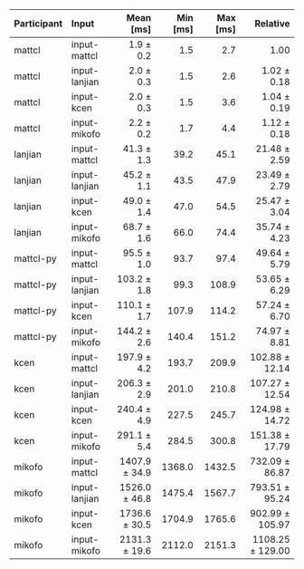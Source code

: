 | Participant | Input | Mean [ms] | Min [ms] | Max [ms] | Relative |
|:---|:---|---:|---:|---:|---:|
| mattcl | input-mattcl | 1.9 ± 0.2 | 1.5 | 2.7 | 1.00 |
| mattcl | input-lanjian | 2.0 ± 0.3 | 1.5 | 2.6 | 1.02 ± 0.18 |
| mattcl | input-kcen | 2.0 ± 0.3 | 1.5 | 3.6 | 1.04 ± 0.19 |
| mattcl | input-mikofo | 2.2 ± 0.2 | 1.7 | 4.4 | 1.12 ± 0.18 |
| lanjian | input-mattcl | 41.3 ± 1.3 | 39.2 | 45.1 | 21.48 ± 2.59 |
| lanjian | input-lanjian | 45.2 ± 1.1 | 43.5 | 47.9 | 23.49 ± 2.79 |
| lanjian | input-kcen | 49.0 ± 1.4 | 47.0 | 54.5 | 25.47 ± 3.04 |
| lanjian | input-mikofo | 68.7 ± 1.6 | 66.0 | 74.4 | 35.74 ± 4.23 |
| mattcl-py | input-mattcl | 95.5 ± 1.0 | 93.7 | 97.4 | 49.64 ± 5.79 |
| mattcl-py | input-lanjian | 103.2 ± 1.8 | 99.3 | 108.9 | 53.65 ± 6.29 |
| mattcl-py | input-kcen | 110.1 ± 1.7 | 107.9 | 114.2 | 57.24 ± 6.70 |
| mattcl-py | input-mikofo | 144.2 ± 2.6 | 140.4 | 151.2 | 74.97 ± 8.81 |
| kcen | input-mattcl | 197.9 ± 4.2 | 193.7 | 209.9 | 102.88 ± 12.14 |
| kcen | input-lanjian | 206.3 ± 2.9 | 201.0 | 210.8 | 107.27 ± 12.54 |
| kcen | input-kcen | 240.4 ± 4.9 | 227.5 | 245.7 | 124.98 ± 14.72 |
| kcen | input-mikofo | 291.1 ± 5.4 | 284.5 | 300.8 | 151.38 ± 17.79 |
| mikofo | input-mattcl | 1407.9 ± 34.9 | 1368.0 | 1432.5 | 732.09 ± 86.87 |
| mikofo | input-lanjian | 1526.0 ± 46.8 | 1475.4 | 1567.7 | 793.51 ± 95.24 |
| mikofo | input-kcen | 1736.6 ± 30.5 | 1704.9 | 1765.6 | 902.99 ± 105.97 |
| mikofo | input-mikofo | 2131.3 ± 19.6 | 2112.0 | 2151.3 | 1108.25 ± 129.00 |
